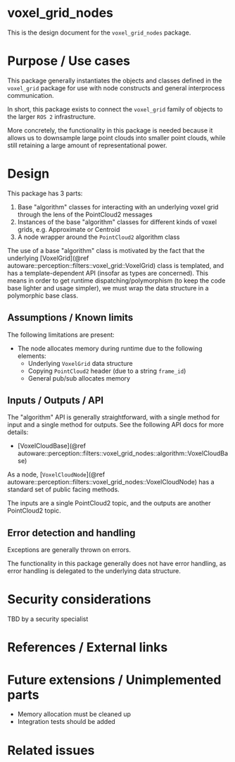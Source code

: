 voxel_grid_nodes
===========

This is the design document for the `voxel_grid_nodes` package.


# Purpose / Use cases
<!-- Required -->
<!-- Things to consider:
    - Why did we implement this feature? -->

This package generally instantiates the objects and classes defined in the `voxel_grid` package for
use with node constructs and general interprocess communication.

In short, this package exists to connect the `voxel_grid` family of objects to the larger `ROS 2`
infrastructure.

More concretely, the functionality in this package is needed because it allows us to downsample
large point clouds into smaller point clouds, while still retaining a large amount of
representational power.


# Design
<!-- Required -->
<!-- Things to consider:
    - How does it work? -->

This package has 3 parts:

1. Base "algorithm" classes for interacting with an underlying voxel grid through the lens of the PointCloud2 messages
2. Instances of the base "algorithm" classes for different kinds of voxel grids, e.g. Approximate
or Centroid
3. A node wrapper around the `PointCloud2` algorithm class

The use of a base "algorithm" class is motivated by the fact that the underlying
[VoxelGrid](@ref autoware::perception::filters::voxel_grid::VoxelGrid) class is templated, and has
a template-dependent API (insofar as types are concerned). This means in order to get runtime
dispatching/polymorphism (to keep the code base lighter and usage simpler), we must wrap the data
structure in a polymorphic base class.

## Assumptions / Known limits
<!-- Required -->

The following limitations are present:

- The node allocates memory during runtime due to the following elements:
   - Underlying `VoxelGrid` data structure
   - Copying `PointCloud2` header (due to a string `frame_id`)
   - General pub/sub allocates memory

## Inputs / Outputs / API
<!-- Required -->
<!-- Things to consider:
    - How do you use the package / API? -->

The "algorithm" API is generally straightforward, with a single method for input and a single
method for outputs. See the following API docs for more details:

- [VoxelCloudBase](@ref autoware::perception::filters::voxel_grid_nodes::algorithm::VoxelCloudBase)

As a node, [`VoxelCloudNode`](@ref autoware::perception::filters::voxel_grid_nodes::VoxelCloudNode)
has a standard set of public facing methods.

The inputs are a single PointCloud2 topic, and the outputs are another PointCloud2 topic.


## Error detection and handling
<!-- Required -->

Exceptions are generally thrown on errors.

The functionality in this package generally does not have error handling, as error handling
is delegated to the underlying data structure.


# Security considerations
<!-- Required -->
<!-- Things to consider:
- Spoofing (How do you check for and handle fake input?)
- Tampering (How do you check for and handle tampered input?)
- Repudiation (How are you affected by the actions of external actors?).
- Information Disclosure (Can data leak?).
- Denial of Service (How do you handle spamming?).
- Elevation of Privilege (Do you need to change permission levels during execution?) -->

TBD by a security specialist

# References / External links
<!-- Optional -->


# Future extensions / Unimplemented parts
<!-- Optional -->

- Memory allocation must be cleaned up
- Integration tests should be added

# Related issues
<!-- Required -->
